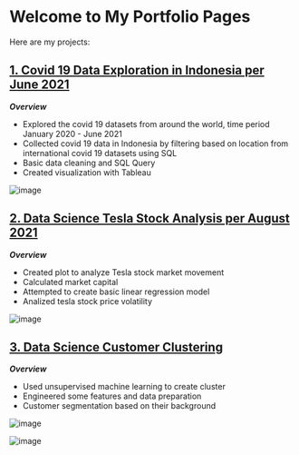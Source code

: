 # Welcome to My Portfolio Pages

Here are my projects:

## [1. Covid 19 Data Exploration in Indonesia per June 2021](https://github.com/gilarndw/AnalystPortfolioProjects)
***Overview***
* Explored the covid 19 datasets from around the world, time period January 2020 - June 2021
* Collected covid 19 data in Indonesia by filtering based on location from international covid 19 datasets using SQL
* Basic data cleaning and SQL Query
* Created visualization with Tableau

![image](https://user-images.githubusercontent.com/60825743/137608294-43d24bb9-162a-4212-a1a9-bc6be2cf4a7e.png)


## [2. Data Science Tesla Stock Analysis per August 2021](https://github.com/gilarndw/Data_Science_proj)
***Overview***
* Created plot to analyze Tesla stock market movement
* Calculated market capital
* Attempted to create basic linear regression model 
* Analized tesla stock price volatility

![image](https://user-images.githubusercontent.com/60825743/137608352-face888c-8a33-4292-8256-26921570ad24.png)


## [3. Data Science Customer Clustering](https://github.com/gilarndw/ds_customer_classification)
***Overview***
* Used unsupervised machine learning to create cluster
* Engineered some features and data preparation
* Customer segmentation based on their background

![image](https://user-images.githubusercontent.com/60825743/137608307-256839f2-c940-40ec-a399-f518c88909b1.png)

![image](https://user-images.githubusercontent.com/60825743/137608310-adc03996-d712-49d3-aade-fe6c34cf6aca.png)


